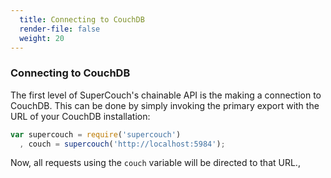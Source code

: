 ```yaml
---
  title: Connecting to CouchDB
  render-file: false
  weight: 20
---
```


### Connecting to CouchDB

The first level of SuperCouch's chainable API is the making a connection 
to CouchDB. This can be done by simply invoking the primary export with
the URL of your CouchDB installation:

```javascript
var supercouch = require('supercouch')
  , couch = supercouch('http://localhost:5984');
```

Now, all requests using the `couch` variable will be directed to that URL.,

